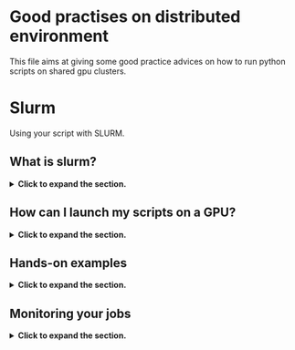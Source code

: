 # Good practises on distributed environment

This file aims at giving some good practice advices on how to run python scripts on shared gpu clusters.


# Slurm

Using your script with SLURM.

## What is slurm?

<details>
<summary><b>Click to expand the section.</b></summary>

Slurm is an open-source job-scheduler.
Basically, user can ask for resources on which to run their code and slurm dispatches the available resources to the users.

It provides a smooth way to manage resources between users.

In practice, it means that people have to wait their turn to run a script on the GPU they target (if other people are already using it).

</details>

## How can I launch my scripts on a GPU?

<details>
<summary><b>Click to expand the section.</b></summary>

We suppose that you have a fully working python script `my_train_script.py`.

To execute it on a GPU there are two ways.
- `sbatch` to launch the script in the background.
- `srun` where you connect to an environment that has access to the GPU and where you can launch your scripts interactively. Should be used mainly for debuging purposes.

### SBATCH

Just below is a an example sbatch script. Next section provides real examples.

```bash
#!/bin/bash
#SBATCH --partition=<your target partition>
#SBATCH --nodelist=<your target nodes>
#SBATCH --gpus=<number of wanted gpus>
#SBATCH --job-name=<your job name>
#SBATCH --time=<d-h:m:s timelimit for the job>
#SBATCH --output=<path/to/output_file>

srun python my_train_script.py \
    --n_layers 6 \
    --n_classes 5 \
    --dropout 0.1 \
    --n_epochs 10 
```
- Create a file `my_sript.sh` (or whatever name you want).
- `#!/bin/bash` The name of the shell that is going to run the program.
- `#SBATCH` the lines begining with `#SBATCH --<param>` specify parameters for slurm. There are many, below is an example for the most important ones.
- `srun` + your instruction, just as you would launch it in the terminal. For example if you usually do `python my_train_script.py`, it becomes `srun python my_train_script.py`.
-  You can break lines between arguments with ` \ `, as illustrated (more readable).

**How to choose the GPUs?**
The GPUs are organized into partition and nodes.
A node contains several GPUs.
A partition contains several nodes.

You specify the ones you want using the SBATCH parameters as shown above.

## Launch a job
You only need to run:
```shell
$ sbatch my_script.sh
```

## Did it work?
You just launched `sbatch my_script.sh`.

- Run `$ squeue -u $USER` you should see your name (not an empy list).

All the script output is stored in the file that you supplied in `#SBATCH --output=my_output.out`.
You can print the file content with `cat my_output.out`.

</details>

## Hands-on examples
<details>
<summary><b>Click to expand the section.</b></summary>

I want:
- 1 GPU on Punk
- For 2h
```bash
#!/bin/bash
#SBATCH --partition=electronic
#SBATCH --job-name=training_model
#SBATCH --nodelist=punk
#SBATCH --gpus=1
#SBATCH --time=2:00:00
#SBATCH --output=training_punk.out
srun python my_train_script.py
```

I want:
- 2 GPUs on Led
- For 1 day and 5h
```bash
#!/bin/bash
#SBATCH --partition=hard
#SBATCH --job-name=training_model
#SBATCH --nodelist=led
#SBATCH --gpus=2
#SBATCH --time=1-5:00:00
#SBATCH --output=training_led.out
srun python my_train_script.py
```

I want:
- 3 GPUs in total, on Thin and Lizzy
- For 8h
```bash
#!/bin/bash
#SBATCH --partition=hard
#SBATCH --job-name=training_model
#SBATCH --nodelist=thin,lizzy
#SBATCH --gpus=3
#SBATCH --time=8:00:00
#SBATCH --output=training_thin_lizzy.out
srun python my_train_script.py
```

</details>

## Monitoring your jobs
<details>
<summary><b>Click to expand the section.</b></summary>

- `squeue` will print all running jobs on the cluster.
```shell
$ squeue
             JOBID PARTITION     NAME     USER ST       TIME  NODES NODELIST(REASON)
             67067 electroni     bash falissar  R    3:52:58      1 punk
             66673 electroni     bash     rame  R 1-03:18:03      1 daft
             67087     funky run_init    migus  R    2:56:25      1 rodgers
             67088     funky run_init    migus  R    2:56:25      1 rodgers
```

- Get all my jobs:
```shell
$ squeue --me
             JOBID PARTITION     NAME     USER ST       TIME  NODES NODELIST(REASON)
             67164      hard ssm_trad florianl PD       0:00      1 (Resources)
```
- Get all the jobs of a given user:
```shell
$ squeue -u <user_name>
```
- Get all jobs on a given partition (e.g. on `hard`):
```shell
$ squeue -p hard
             JOBID PARTITION     NAME     USER ST       TIME  NODES NODELIST(REASON)
             67164      hard ssm_trad florianl PD       0:00      1 (Resources)
             66308      hard      inr   kassai  R 2-14:10:44      1 lizzy
             67149      hard    t5xxl erbacher  R      47:23      1 zeppelin
             67125      hard     bash  luiggit  R    1:29:52      1 thin
             67048      hard      inr  serrano  R    7:21:51      1 top
```

-  `squeue -l` more info on the time limit (can be combined with any of the above example).

</details>
